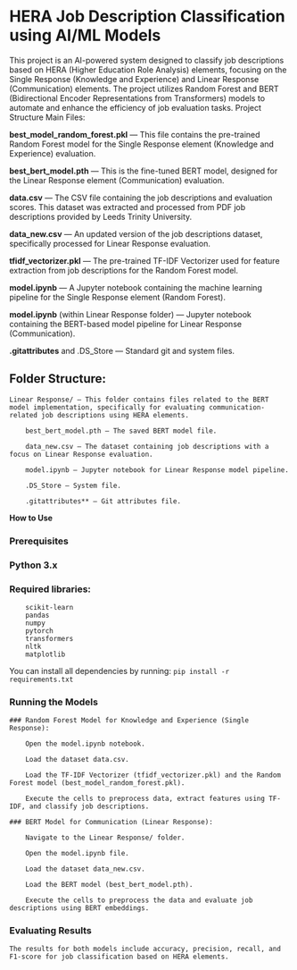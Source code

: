 # HERA Job Description Classification using AI/ML Models

This project is an AI-powered system designed to classify job descriptions based on HERA (Higher Education Role Analysis) elements, focusing on the Single Response (Knowledge and Experience) and Linear Response (Communication) elements. The project utilizes Random Forest and BERT (Bidirectional Encoder Representations from Transformers) models to automate and enhance the efficiency of job evaluation tasks.
Project Structure
Main Files:

   **best_model_random_forest.pkl** — This file contains the pre-trained Random Forest model for the Single Response element (Knowledge and Experience) evaluation.
   
   **best_bert_model.pth** — This is the fine-tuned BERT model, designed for the Linear Response element (Communication) evaluation.

   **data.csv** — The CSV file containing the job descriptions and evaluation scores. This dataset was extracted and processed from PDF job descriptions provided by Leeds Trinity University.

   **data_new.csv** — An updated version of the job descriptions dataset, specifically processed for Linear Response evaluation.
   
   **tfidf_vectorizer.pkl** — The pre-trained TF-IDF Vectorizer used for feature extraction from job descriptions for the Random Forest model.
   
   **model.ipynb** — A Jupyter notebook containing the machine learning pipeline for the Single Response element (Random Forest).
   
   **model.ipynb** (within Linear Response folder) — Jupyter notebook containing the BERT-based model pipeline for Linear Response (Communication).

   **.gitattributes** and .DS_Store — Standard git and system files.

## Folder Structure:

    Linear Response/ — This folder contains files related to the BERT model implementation, specifically for evaluating communication-related job descriptions using HERA elements.
    
        best_bert_model.pth — The saved BERT model file.

        data_new.csv — The dataset containing job descriptions with a focus on Linear Response evaluation.

        model.ipynb — Jupyter notebook for Linear Response model pipeline.
        
        .DS_Store — System file.

        .gitattributes** — Git attributes file.

**How to Use**
### Prerequisites

   ### Python 3.x
   ### Required libraries:
        scikit-learn
        pandas
        numpy
        pytorch
        transformers
        nltk
        matplotlib

You can install all dependencies by running: 
`pip install -r requirements.txt`

### Running the Models

    ### Random Forest Model for Knowledge and Experience (Single Response):
    
        Open the model.ipynb notebook.
        
        Load the dataset data.csv.
        
        Load the TF-IDF Vectorizer (tfidf_vectorizer.pkl) and the Random Forest model (best_model_random_forest.pkl).
        
        Execute the cells to preprocess data, extract features using TF-IDF, and classify job descriptions.

    ### BERT Model for Communication (Linear Response):
    
        Navigate to the Linear Response/ folder.
        
        Open the model.ipynb file.
        
        Load the dataset data_new.csv.
        
        Load the BERT model (best_bert_model.pth).
        
        Execute the cells to preprocess the data and evaluate job descriptions using BERT embeddings.

### Evaluating Results

    The results for both models include accuracy, precision, recall, and F1-score for job classification based on HERA elements.
